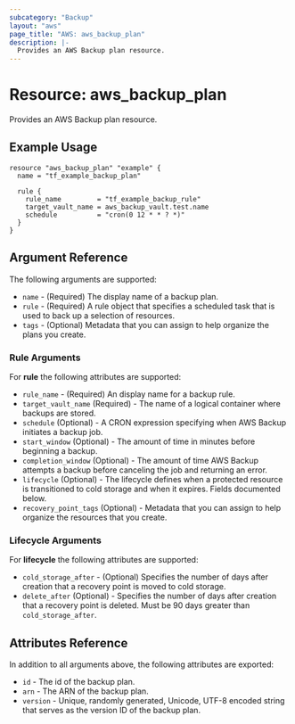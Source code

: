 ```yaml
---
subcategory: "Backup"
layout: "aws"
page_title: "AWS: aws_backup_plan"
description: |-
  Provides an AWS Backup plan resource.
---
```


# Resource: aws_backup_plan

Provides an AWS Backup plan resource.

## Example Usage

```hcl
resource "aws_backup_plan" "example" {
  name = "tf_example_backup_plan"

  rule {
    rule_name         = "tf_example_backup_rule"
    target_vault_name = aws_backup_vault.test.name
    schedule          = "cron(0 12 * * ? *)"
  }
}
```

## Argument Reference

The following arguments are supported:

* `name` - (Required) The display name of a backup plan.
* `rule` - (Required) A rule object that specifies a scheduled task that is used to back up a selection of resources.
* `tags` - (Optional) Metadata that you can assign to help organize the plans you create.

### Rule Arguments
For **rule** the following attributes are supported:

* `rule_name` - (Required) An display name for a backup rule.
* `target_vault_name` (Required) - The name of a logical container where backups are stored.
* `schedule` (Optional) - A CRON expression specifying when AWS Backup initiates a backup job.
* `start_window` (Optional) - The amount of time in minutes before beginning a backup.
* `completion_window` (Optional) - The amount of time AWS Backup attempts a backup before canceling the job and returning an error.
* `lifecycle` (Optional) - The lifecycle defines when a protected resource is transitioned to cold storage and when it expires.  Fields documented below.
* `recovery_point_tags` (Optional) - Metadata that you can assign to help organize the resources that you create.

### Lifecycle Arguments
For **lifecycle** the following attributes are supported:

* `cold_storage_after` - (Optional) Specifies the number of days after creation that a recovery point is moved to cold storage.
* `delete_after` (Optional) - Specifies the number of days after creation that a recovery point is deleted. Must be 90 days greater than `cold_storage_after`.

## Attributes Reference

In addition to all arguments above, the following attributes are exported:

* `id` - The id of the backup plan.
* `arn` - The ARN of the backup plan.
* `version` - Unique, randomly generated, Unicode, UTF-8 encoded string that serves as the version ID of the backup plan.
